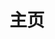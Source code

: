 ---
home: true
layout: BlogHome
icon: blog
title: 主页
heroImage: /icon/home-hero-image.svg
heroText: love and share # 主标题
heroFullScreen: true
# bgImage: /logo.png

projects:
  - icon: java
    name: cloud-mall
    desc: a mall project used spirng cloud alibaba
    link: https://github.com/songbaicheng/cloud-mall
  - icon: vue
    name: vue-mall
    desc: a mall project used spirng cloud alibaba
    link: https://github.com/songbaicheng/vue-mall

footer: 风起于青萍之末  浪成于微澜之间
---